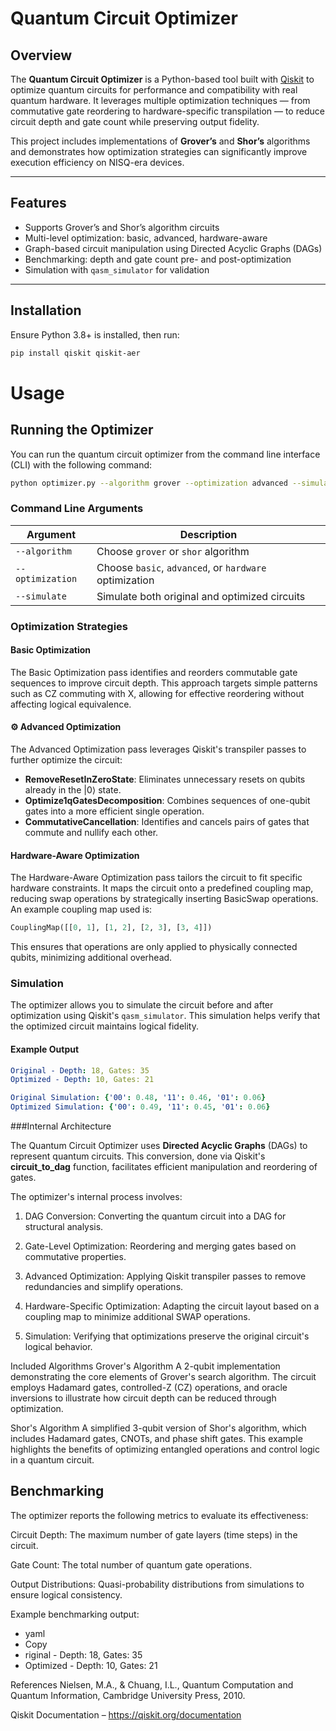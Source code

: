 #  Quantum Circuit Optimizer

##  Overview

The **Quantum Circuit Optimizer** is a Python-based tool built with [Qiskit](https://qiskit.org/) to optimize quantum circuits for performance and compatibility with real quantum hardware. It leverages multiple optimization techniques — from commutative gate reordering to hardware-specific transpilation — to reduce circuit depth and gate count while preserving output fidelity.

This project includes implementations of **Grover’s** and **Shor’s** algorithms and demonstrates how optimization strategies can significantly improve execution efficiency on NISQ-era devices.

---

##  Features

-  Supports Grover’s and Shor’s algorithm circuits  
-  Multi-level optimization: basic, advanced, hardware-aware  
-  Graph-based circuit manipulation using Directed Acyclic Graphs (DAGs)  
-  Benchmarking: depth and gate count pre- and post-optimization  
-  Simulation with `qasm_simulator` for validation  

---

##  Installation

Ensure Python 3.8+ is installed, then run:

```bash
pip install qiskit qiskit-aer
```
# Usage

## Running the Optimizer

You can run the quantum circuit optimizer from the command line interface (CLI) with the following command:

```bash
python optimizer.py --algorithm grover --optimization advanced --simulate
```
### Command Line Arguments

| Argument         | Description                                                  |
|------------------|--------------------------------------------------------------|
| `--algorithm`    | Choose `grover` or `shor` algorithm                         |
| `--optimization` | Choose `basic`, `advanced`, or `hardware` optimization       |
| `--simulate`     | Simulate both original and optimized circuits                |


### Optimization Strategies

####  Basic Optimization
The Basic Optimization pass identifies and reorders commutable gate sequences to improve circuit depth. This approach targets simple patterns such as CZ commuting with X, allowing for effective reordering without affecting logical equivalence.

#### ⚙️ Advanced Optimization
The Advanced Optimization pass leverages Qiskit's transpiler passes to further optimize the circuit:

- **RemoveResetInZeroState**: Eliminates unnecessary resets on qubits already in the |0⟩ state.
- **Optimize1qGatesDecomposition**: Combines sequences of one-qubit gates into a more efficient single operation.
- **CommutativeCancellation**: Identifies and cancels pairs of gates that commute and nullify each other.

####  Hardware-Aware Optimization
The Hardware-Aware Optimization pass tailors the circuit to fit specific hardware constraints. It maps the circuit onto a predefined coupling map, reducing swap operations by strategically inserting BasicSwap operations. An example coupling map used is:

```python
CouplingMap([[0, 1], [1, 2], [2, 3], [3, 4]])
```
This ensures that operations are only applied to physically connected qubits, minimizing additional overhead.

### Simulation
The optimizer allows you to simulate the circuit before and after optimization using Qiskit's `qasm_simulator`. This simulation helps verify that the optimized circuit maintains logical fidelity.

#### Example Output
```yaml
Original - Depth: 18, Gates: 35
Optimized - Depth: 10, Gates: 21

Original Simulation: {'00': 0.48, '11': 0.46, '01': 0.06}
Optimized Simulation: {'00': 0.49, '11': 0.45, '01': 0.06}
```
###Internal Architecture

The Quantum Circuit Optimizer uses **Directed Acyclic Graphs** (DAGs) to represent quantum circuits. This conversion, done via Qiskit's **circuit_to_dag** function, facilitates efficient manipulation and reordering of gates.

The optimizer's internal process involves:

1. DAG Conversion: Converting the quantum circuit into a DAG for structural analysis.

2. Gate-Level Optimization: Reordering and merging gates based on commutative properties.

3. Advanced Optimization: Applying Qiskit transpiler passes to remove redundancies and simplify operations.

4. Hardware-Specific Optimization: Adapting the circuit layout based on a coupling map to minimize additional SWAP operations.

5. Simulation: Verifying that optimizations preserve the original circuit's logical behavior.

Included Algorithms
Grover's Algorithm
A 2-qubit implementation demonstrating the core elements of Grover's search algorithm. The circuit employs Hadamard gates, controlled-Z (CZ) operations, and oracle inversions to illustrate how circuit depth can be reduced through optimization.

Shor's Algorithm 
A simplified 3-qubit version of Shor's algorithm, which includes Hadamard gates, CNOTs, and phase shift gates. This example highlights the benefits of optimizing entangled operations and control logic in a quantum circuit.

Benchmarking
---
The optimizer reports the following metrics to evaluate its effectiveness:

Circuit Depth: The maximum number of gate layers (time steps) in the circuit.

Gate Count: The total number of quantum gate operations.

Output Distributions: Quasi-probability distributions from simulations to ensure logical consistency.

Example benchmarking output:
* yaml
* Copy
* riginal - Depth: 18, Gates: 35
* Optimized - Depth: 10, Gates: 21

References
Nielsen, M.A., & Chuang, I.L., Quantum Computation and Quantum Information, Cambridge University Press, 2010.

Qiskit Documentation – https://qiskit.org/documentation

